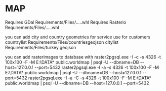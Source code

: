 # MAP
 
Requires GDal       Requirements/Files/.....whl
Requires Rasterio   Requirements/Files/.....whl

you can add city and country geometries for service use for customers
countrylist     Requirements/Files/countriesgeojson
citylist        Requirements/Files/turkey.geojson  

you can add rasterimages to database with
raster2pgsql.exe -I -c -s 4326 -t 100x100 -F -M E:\DATA\* public.worldmap | psql -U <username> --dbname=DB --host=127.0.0.1 --port=5432
raster2pgsql.exe -I -a -s 4326 -t 100x100 -F -M E:\DATA\* public.worldmap | psql -U <username> --dbname=DB --host=127.0.0.1 --port=5432
raster2pgsql.exe -I -a -C -s 4326 -t 100x100 -F -M E:\DATA\* public.worldmap | psql -U <username> --dbname=DB --host=127.0.0.1 --port=5432

